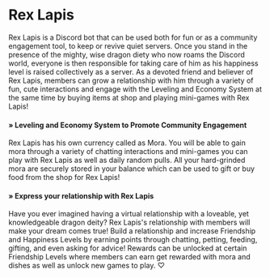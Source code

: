 # Rex Lapis
Rex Lapis is a Discord bot that can be used both for fun or as a community engagement tool, to keep or revive quiet servers. Once you stand in the presence of the mighty, wise dragon diety who now roams the Discord world, everyone is then responsible for taking care of him as his happiness level is raised collectively as a server. As a devoted friend and believer of Rex Lapis, members can grow a relationship with him through a variety of fun, cute interactions and engage with the Leveling and Economy System at the same time by buying items at shop and playing mini-games with Rex Lapis! 

#### » Leveling and Economy System to Promote Community Engagement
Rex Lapis has his own currency called as Mora. You will be able to gain mora through a variety of chatting interactions and mini-games you can play with Rex Lapis as well as daily random pulls. All your hard-grinded mora are securely stored in your balance which can be used to gift or buy food from the shop for Rex Lapis!

#### » Express your relationship with Rex Lapis
Have you ever imagined having a virtual relationship with a loveable, yet knowledgeable dragon deity? Rex Lapis's relationship with members will make your dream comes true! Build a relationship and increase Friendship and Happiness Levels by earning points through chatting, petting, feeding, gifting, and even asking for advice! Rewards can be unlocked at certain Friendship Levels where members can earn get rewarded with mora and dishes as well as unlock new games to play. ♡
